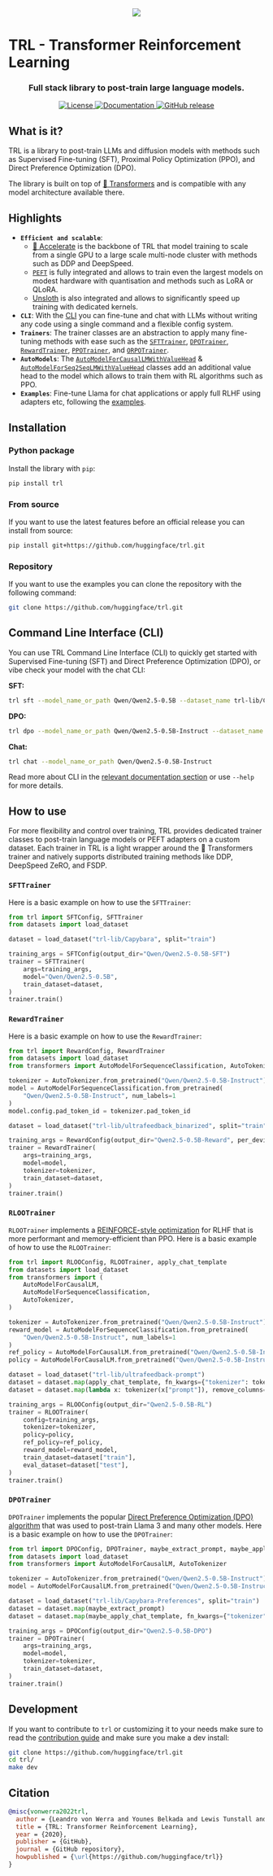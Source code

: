 <div style="text-align: center">
<img src="https://huggingface.co/datasets/trl-internal-testing/example-images/resolve/main/images/trl_banner_dark.png">
</div>

# TRL - Transformer Reinforcement Learning

<h3 align="center">
    <p>Full stack library to post-train large language models.</p>
</h3>

<p align="center">
    <a href="https://github.com/huggingface/trl/blob/main/LICENSE">
        <img alt="License" src="https://img.shields.io/github/license/huggingface/trl.svg?color=blue">
    </a>
    <a href="https://huggingface.co/docs/trl/index">
        <img alt="Documentation" src="https://img.shields.io/website/http/huggingface.co/docs/trl/index.svg?down_color=red&down_message=offline&up_message=online">
    </a>
    <a href="https://github.com/huggingface/trl/releases">
        <img alt="GitHub release" src="https://img.shields.io/github/release/huggingface/trl.svg">
    </a>
</p>


## What is it?

TRL is a library to post-train LLMs and diffusion models with methods such as Supervised Fine-tuning (SFT), Proximal Policy Optimization (PPO), and Direct Preference Optimization (DPO). 

The library is built on top of [🤗 Transformers](https://github.com/huggingface/transformers) and is compatible with any model architecture available there.


## Highlights

- **`Efficient and scalable`**:     
    - [🤗 Accelerate](https://github.com/huggingface/accelerate) is the backbone of TRL that model training to scale from a single GPU to a large scale multi-node cluster with methods such as DDP and DeepSpeed.
    - [`PEFT`](https://github.com/huggingface/peft) is fully integrated and allows to train even the largest models on modest hardware with quantisation and methods such as LoRA or QLoRA.
    - [Unsloth](https://github.com/unslothai/unsloth) is also integrated and allows to significantly speed up training with dedicated kernels.
- **`CLI`**: With the [CLI](https://huggingface.co/docs/trl/clis) you can fine-tune and chat with LLMs without writing any code using a single command and a flexible config system.
- **`Trainers`**: The trainer classes are an abstraction to apply many fine-tuning methods with ease such as the [`SFTTrainer`](https://huggingface.co/docs/trl/sft_trainer), [`DPOTrainer`](https://huggingface.co/docs/trl/dpo_trainer), [`RewardTrainer`](https://huggingface.co/docs/trl/reward_trainer), [`PPOTrainer`](https://huggingface.co/docs/trl/ppov2_trainer), and [`ORPOTrainer`](https://huggingface.co/docs/trl/orpo_trainer).
- **`AutoModels`**: The [`AutoModelForCausalLMWithValueHead`](https://huggingface.co/docs/trl/models#trl.AutoModelForCausalLMWithValueHead) & [`AutoModelForSeq2SeqLMWithValueHead`](https://huggingface.co/docs/trl/models#trl.AutoModelForSeq2SeqLMWithValueHead) classes add an additional value head to the model which allows to train them with RL algorithms such as PPO.
- **`Examples`**: Fine-tune Llama for chat applications or apply full RLHF using adapters etc, following the [examples](https://github.com/huggingface/trl/tree/main/examples).

## Installation

### Python package

Install the library with `pip`:

```bash
pip install trl
```

### From source

If you want to use the latest features before an official release you can install from source:

```bash
pip install git+https://github.com/huggingface/trl.git
```

### Repository

If you want to use the examples you can clone the repository with the following command:

```bash
git clone https://github.com/huggingface/trl.git
```

## Command Line Interface (CLI)

You can use TRL Command Line Interface (CLI) to quickly get started with Supervised Fine-tuning (SFT) and Direct Preference Optimization (DPO), or vibe check your model with the chat CLI: 

**SFT:**

```bash
trl sft --model_name_or_path Qwen/Qwen2.5-0.5B --dataset_name trl-lib/Capybara --output_dir Qwen2.5-0.5B-SFT
```

**DPO:**

```bash
trl dpo --model_name_or_path Qwen/Qwen2.5-0.5B-Instruct --dataset_name argilla/Capybara-Preferences --output_dir Qwen2.5-0.5B-DPO 
```

**Chat:**

```bash
trl chat --model_name_or_path Qwen/Qwen2.5-0.5B-Instruct
```

Read more about CLI in the [relevant documentation section](https://huggingface.co/docs/trl/main/en/clis) or use `--help` for more details.

## How to use

For more flexibility and control over training, TRL provides dedicated trainer classes to post-train language models or PEFT adapters on a custom dataset. Each trainer in TRL is a light wrapper around the 🤗 Transformers trainer and natively supports distributed training methods like DDP, DeepSpeed ZeRO, and FSDP.

### `SFTTrainer`

Here is a basic example on how to use the `SFTTrainer`:

```python
from trl import SFTConfig, SFTTrainer
from datasets import load_dataset

dataset = load_dataset("trl-lib/Capybara", split="train")

training_args = SFTConfig(output_dir="Qwen/Qwen2.5-0.5B-SFT")
trainer = SFTTrainer(
    args=training_args,
    model="Qwen/Qwen2.5-0.5B",
    train_dataset=dataset,
)
trainer.train()
```

### `RewardTrainer`

Here is a basic example on how to use the `RewardTrainer`:

```python
from trl import RewardConfig, RewardTrainer
from datasets import load_dataset
from transformers import AutoModelForSequenceClassification, AutoTokenizer

tokenizer = AutoTokenizer.from_pretrained("Qwen/Qwen2.5-0.5B-Instruct")
model = AutoModelForSequenceClassification.from_pretrained(
    "Qwen/Qwen2.5-0.5B-Instruct", num_labels=1
)
model.config.pad_token_id = tokenizer.pad_token_id

dataset = load_dataset("trl-lib/ultrafeedback_binarized", split="train")

training_args = RewardConfig(output_dir="Qwen2.5-0.5B-Reward", per_device_train_batch_size=2)
trainer = RewardTrainer(
    args=training_args,
    model=model,
    tokenizer=tokenizer,
    train_dataset=dataset,
)
trainer.train()
```

### `RLOOTrainer`

`RLOOTrainer` implements a [REINFORCE-style optimization](https://huggingface.co/papers/2402.14740) for RLHF that is more performant and memory-efficient than PPO. Here is a basic example of how to use the `RLOOTrainer`:

```python
from trl import RLOOConfig, RLOOTrainer, apply_chat_template
from datasets import load_dataset
from transformers import (
    AutoModelForCausalLM,
    AutoModelForSequenceClassification,
    AutoTokenizer,
)

tokenizer = AutoTokenizer.from_pretrained("Qwen/Qwen2.5-0.5B-Instruct")
reward_model = AutoModelForSequenceClassification.from_pretrained(
    "Qwen/Qwen2.5-0.5B-Instruct", num_labels=1
)
ref_policy = AutoModelForCausalLM.from_pretrained("Qwen/Qwen2.5-0.5B-Instruct")
policy = AutoModelForCausalLM.from_pretrained("Qwen/Qwen2.5-0.5B-Instruct")

dataset = load_dataset("trl-lib/ultrafeedback-prompt")
dataset = dataset.map(apply_chat_template, fn_kwargs={"tokenizer": tokenizer})
dataset = dataset.map(lambda x: tokenizer(x["prompt"]), remove_columns="prompt")

training_args = RLOOConfig(output_dir="Qwen2.5-0.5B-RL")
trainer = RLOOTrainer(
    config=training_args,
    tokenizer=tokenizer,
    policy=policy,
    ref_policy=ref_policy,
    reward_model=reward_model,
    train_dataset=dataset["train"],
    eval_dataset=dataset["test"],
)
trainer.train()
```

### `DPOTrainer`

`DPOTrainer` implements the popular [Direct Preference Optimization (DPO) algorithm](https://huggingface.co/papers/2305.18290) that was used to post-train Llama 3 and many other models. Here is a basic example on how to use the `DPOTrainer`:

```python
from trl import DPOConfig, DPOTrainer, maybe_extract_prompt, maybe_apply_chat_template
from datasets import load_dataset
from transformers import AutoModelForCausalLM, AutoTokenizer

tokenizer = AutoTokenizer.from_pretrained("Qwen/Qwen2.5-0.5B-Instruct")
model = AutoModelForCausalLM.from_pretrained("Qwen/Qwen2.5-0.5B-Instruct")

dataset = load_dataset("trl-lib/Capybara-Preferences", split="train")
dataset = dataset.map(maybe_extract_prompt)
dataset = dataset.map(maybe_apply_chat_template, fn_kwargs={"tokenizer": tokenizer})

training_args = DPOConfig(output_dir="Qwen2.5-0.5B-DPO")
trainer = DPOTrainer(
    args=training_args,
    model=model,
    tokenizer=tokenizer,
    train_dataset=dataset,
)
trainer.train()
```

## Development

If you want to contribute to `trl` or customizing it to your needs make sure to read the [contribution guide](https://github.com/huggingface/trl/blob/main/CONTRIBUTING.md) and make sure you make a dev install:

```bash
git clone https://github.com/huggingface/trl.git
cd trl/
make dev
```

## Citation

```bibtex
@misc{vonwerra2022trl,
  author = {Leandro von Werra and Younes Belkada and Lewis Tunstall and Edward Beeching and Tristan Thrush and Nathan Lambert and Shengyi Huang and Kashif Rasul and Quentin Gallouédec},
  title = {TRL: Transformer Reinforcement Learning},
  year = {2020},
  publisher = {GitHub},
  journal = {GitHub repository},
  howpublished = {\url{https://github.com/huggingface/trl}}
}
```

